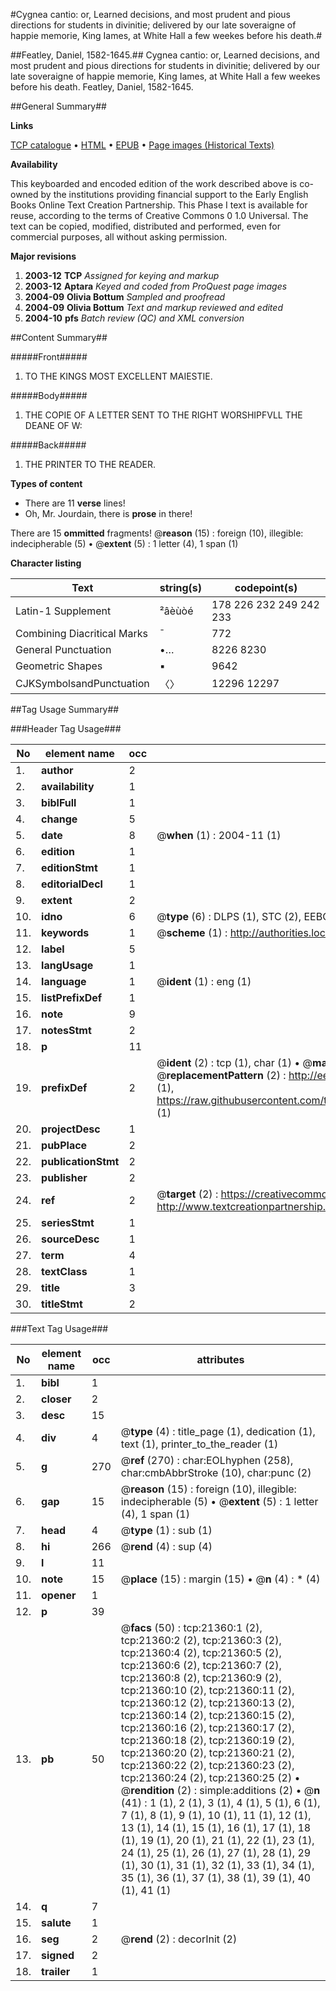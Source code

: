 #Cygnea cantio: or, Learned decisions, and most prudent and pious directions for students in divinitie; delivered by our late soveraigne of happie memorie, King Iames, at White Hall a few weekes before his death.#

##Featley, Daniel, 1582-1645.##
Cygnea cantio: or, Learned decisions, and most prudent and pious directions for students in divinitie; delivered by our late soveraigne of happie memorie, King Iames, at White Hall a few weekes before his death.
Featley, Daniel, 1582-1645.

##General Summary##

**Links**

[TCP catalogue](http://www.ota.ox.ac.uk/tcp/)  • 
[HTML](http://tei.it.ox.ac.uk/tcp/Texts-HTML/free/A00/A00594.html)  • 
[EPUB](http://tei.it.ox.ac.uk/tcp/Texts-EPUB/free/A00/A00594.epub) • 
[Page images (Historical Texts)](https://data.historicaltexts.jisc.ac.uk/view?pubId=eebo-99855853e&pageId=eebo-99855853e-21360-1)

**Availability**

This keyboarded and encoded edition of the
	       work described above is co-owned by the institutions
	       providing financial support to the Early English Books
	       Online Text Creation Partnership. This Phase I text is
	       available for reuse, according to the terms of Creative
	       Commons 0 1.0 Universal. The text can be copied,
	       modified, distributed and performed, even for
	       commercial purposes, all without asking permission.

**Major revisions**

1. __2003-12__ __TCP__ *Assigned for keying and markup*
1. __2003-12__ __Aptara__ *Keyed and coded from ProQuest page images*
1. __2004-09__ __Olivia Bottum__ *Sampled and proofread*
1. __2004-09__ __Olivia Bottum__ *Text and markup reviewed and edited*
1. __2004-10__ __pfs__ *Batch review (QC) and XML conversion*

##Content Summary##

#####Front#####

1. TO
THE KINGS
MOST EXCELLENT
MAIESTIE.

#####Body#####

1. THE
COPIE OF A
LETTER SENT TO
THE RIGHT WORSHIPFVLL
THE DEANE
OF W:

#####Back#####

1. THE
PRINTER TO
THE READER.

**Types of content**

  * There are 11 **verse** lines!
  * Oh, Mr. Jourdain, there is **prose** in there!

There are 15 **ommitted** fragments! 
 @__reason__ (15) : foreign (10), illegible: indecipherable (5)  •  @__extent__ (5) : 1 letter (4), 1 span (1)

**Character listing**


|Text|string(s)|codepoint(s)|
|---|---|---|
|Latin-1 Supplement|²âèùòé|178 226 232 249 242 233|
|Combining             Diacritical Marks|̄|772|
|General Punctuation|•…|8226 8230|
|Geometric Shapes|▪|9642|
|CJKSymbolsandPunctuation|〈〉|12296 12297|

##Tag Usage Summary##

###Header Tag Usage###

|No|element name|occ|attributes|
|---|---|---|---|
|1.|__author__|2||
|2.|__availability__|1||
|3.|__biblFull__|1||
|4.|__change__|5||
|5.|__date__|8| @__when__ (1) : 2004-11 (1)|
|6.|__edition__|1||
|7.|__editionStmt__|1||
|8.|__editorialDecl__|1||
|9.|__extent__|2||
|10.|__idno__|6| @__type__ (6) : DLPS (1), STC (2), EEBO-CITATION (1), PROQUEST (1), VID (1)|
|11.|__keywords__|1| @__scheme__ (1) : http://authorities.loc.gov/ (1)|
|12.|__label__|5||
|13.|__langUsage__|1||
|14.|__language__|1| @__ident__ (1) : eng (1)|
|15.|__listPrefixDef__|1||
|16.|__note__|9||
|17.|__notesStmt__|2||
|18.|__p__|11||
|19.|__prefixDef__|2| @__ident__ (2) : tcp (1), char (1)  •  @__matchPattern__ (2) : ([0-9\-]+):([0-9IVX]+) (1), (.+) (1)  •  @__replacementPattern__ (2) : http://eebo.chadwyck.com/downloadtiff?vid=$1&page=$2 (1), https://raw.githubusercontent.com/textcreationpartnership/Texts/master/tcpchars.xml#$1 (1)|
|20.|__projectDesc__|1||
|21.|__pubPlace__|2||
|22.|__publicationStmt__|2||
|23.|__publisher__|2||
|24.|__ref__|2| @__target__ (2) : https://creativecommons.org/publicdomain/zero/1.0/ (1), http://www.textcreationpartnership.org/docs/. (1)|
|25.|__seriesStmt__|1||
|26.|__sourceDesc__|1||
|27.|__term__|4||
|28.|__textClass__|1||
|29.|__title__|3||
|30.|__titleStmt__|2||


###Text Tag Usage###

|No|element name|occ|attributes|
|---|---|---|---|
|1.|__bibl__|1||
|2.|__closer__|2||
|3.|__desc__|15||
|4.|__div__|4| @__type__ (4) : title_page (1), dedication (1), text (1), printer_to_the_reader (1)|
|5.|__g__|270| @__ref__ (270) : char:EOLhyphen (258), char:cmbAbbrStroke (10), char:punc (2)|
|6.|__gap__|15| @__reason__ (15) : foreign (10), illegible: indecipherable (5)  •  @__extent__ (5) : 1 letter (4), 1 span (1)|
|7.|__head__|4| @__type__ (1) : sub (1)|
|8.|__hi__|266| @__rend__ (4) : sup (4)|
|9.|__l__|11||
|10.|__note__|15| @__place__ (15) : margin (15)  •  @__n__ (4) : * (4)|
|11.|__opener__|1||
|12.|__p__|39||
|13.|__pb__|50| @__facs__ (50) : tcp:21360:1 (2), tcp:21360:2 (2), tcp:21360:3 (2), tcp:21360:4 (2), tcp:21360:5 (2), tcp:21360:6 (2), tcp:21360:7 (2), tcp:21360:8 (2), tcp:21360:9 (2), tcp:21360:10 (2), tcp:21360:11 (2), tcp:21360:12 (2), tcp:21360:13 (2), tcp:21360:14 (2), tcp:21360:15 (2), tcp:21360:16 (2), tcp:21360:17 (2), tcp:21360:18 (2), tcp:21360:19 (2), tcp:21360:20 (2), tcp:21360:21 (2), tcp:21360:22 (2), tcp:21360:23 (2), tcp:21360:24 (2), tcp:21360:25 (2)  •  @__rendition__ (2) : simple:additions (2)  •  @__n__ (41) : 1 (1), 2 (1), 3 (1), 4 (1), 5 (1), 6 (1), 7 (1), 8 (1), 9 (1), 10 (1), 11 (1), 12 (1), 13 (1), 14 (1), 15 (1), 16 (1), 17 (1), 18 (1), 19 (1), 20 (1), 21 (1), 22 (1), 23 (1), 24 (1), 25 (1), 26 (1), 27 (1), 28 (1), 29 (1), 30 (1), 31 (1), 32 (1), 33 (1), 34 (1), 35 (1), 36 (1), 37 (1), 38 (1), 39 (1), 40 (1), 41 (1)|
|14.|__q__|7||
|15.|__salute__|1||
|16.|__seg__|2| @__rend__ (2) : decorInit (2)|
|17.|__signed__|2||
|18.|__trailer__|1||
